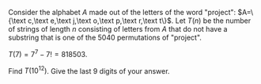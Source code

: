 Consider the alphabet $A$ made out of the letters of the word "$\text{project}$": $A=\{\text c,\text e,\text j,\text o,\text p,\text r,\text t\}$.
Let $T(n)$ be the number of strings of length $n$ consisting of letters from $A$ that do not have a substring that is one of the $5040$ permutations of "$\text{project}$".

$T(7)=7^7-7!=818503$.


Find $T(10^{12})$. Give the last $9$ digits of your answer.